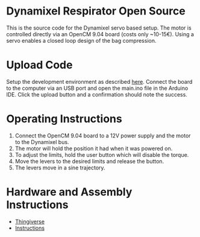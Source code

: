 # Dynamixel Respirator Open Source
This is the source code for the Dynamixel servo based setup.
The motor is controlled directly via an OpenCM 9.04 board (costs only ~10-15€).
Using a servo enables a closed loop design of the bag compression.

# Upload Code
Setup the development environment as described [here](http://emanual.robotis.com/docs/en/parts/controller/opencm904/#development-environment).
Connect the board to the computer via an USB port and open the main.ino file in the Arduino IDE.
Click the upload button and a confirmation should note the success.

# Operating Instructions
1. Connect the OpenCM 9.04 board to a 12V power supply and the motor to the Dynamixel bus.
2. The motor will hold the position it had when it was powered on.
3. To adjust the limits, hold the user button which will disable the torque.
4. Move the levers to the desired limits and release the button.
5. The levers move in a sine trajectory.


# Hardware and Assembly Instructions
- [Thingiverse](https://www.thingiverse.com/thing:4236312)
- [Instructions](https://coresponse.github.io/blog/instruction/concept/2020/03/24/concept_cable_winch_v0.html)

